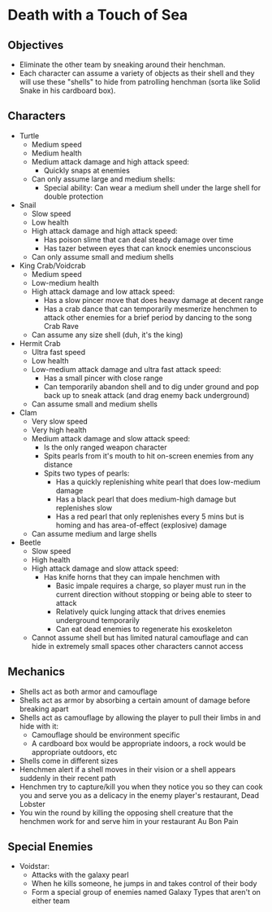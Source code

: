 # Death with a Touch of Sea

## Objectives
- Eliminate the other team by sneaking around their henchman.
- Each character can assume a variety of objects as their shell and they will use these "shells" to hide from patrolling henchman (sorta like Solid Snake in his cardboard box).

## Characters
- Turtle
  * Medium speed
  * Medium health
  * Medium attack damage and high attack speed:
    + Quickly snaps at enemies
  * Can only assume large and medium shells:
    + Special ability: Can wear a medium shell under the large shell for double protection
- Snail
  * Slow speed
  * Low health
  * High attack damage and high attack speed:
    + Has poison slime that can deal steady damage over time
    + Has tazer between eyes that can knock enemies unconscious
  * Can only assume small and medium shells
- King Crab/Voidcrab
  * Medium speed
  * Low-medium health
  * High attack damage and low attack speed:
    + Has a slow pincer move that does heavy damage at decent range
    + Has a crab dance that can temporarily mesmerize henchmen to attack other enemies for a brief period by dancing to the song Crab Rave
  * Can assume any size shell (duh, it's the king)
- Hermit Crab
  * Ultra fast speed
  * Low health
  * Low-medium attack damage and ultra fast attack speed:
    + Has a small pincer with close range
    + Can temporarily abandon shell and to dig under ground and pop back up to sneak attack (and drag enemy back underground)
  * Can assume small and medium shells
- Clam
  * Very slow speed
  * Very high health
  * Medium attack damage and slow attack speed:
    + Is the only ranged weapon character
    + Spits pearls from it's mouth to hit on-screen enemies from any distance
    + Spits two types of pearls:
      - Has a quickly replenishing white pearl that does low-medium damage
      - Has a black pearl that does medium-high damage but replenishes slow
      - Has a red pearl that only replenishes every 5 mins but is homing and has area-of-effect (explosive) damage
  * Can assume medium and large shells
- Beetle
  * Slow speed
  * High health
  * High attack damage and slow attack speed:
    + Has knife horns that they can impale henchmen with
      - Basic impale requires a charge, so player must run in the current direction without stopping or being able to steer to attack
      - Relatively quick lunging attack that drives enemies underground temporarily
      - Can eat dead enemies to regenerate his exoskeleton
  * Cannot assume shell but has limited natural camouflage and can hide in extremely small spaces other characters cannot access

## Mechanics
- Shells act as both armor and camouflage
- Shells act as armor by absorbing a certain amount of damage before breaking apart
- Shells act as camouflage by allowing the player to pull their limbs in and hide with it:
  * Camouflage should be environment specific
  * A cardboard box would be appropriate indoors, a rock would be appropriate outdoors, etc
- Shells come in different sizes
- Henchmen alert if a shell moves in their vision or a shell appears suddenly in their recent path
- Henchmen try to capture/kill you when they notice you so they can cook you and serve you as a delicacy in the enemy player's restaurant, Dead Lobster
- You win the round by killing the opposing shell creature that the henchmen work for and serve him in your restaurant Au Bon Pain

## Special Enemies
- Voidstar:
  * Attacks with the galaxy pearl
  * When he kills someone, he jumps in and takes control of their body
  * Form a special group of enemies named Galaxy Types that aren't on either team
